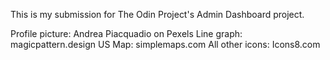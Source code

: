 This is my submission for The Odin Project's Admin Dashboard project. 

Profile picture: Andrea Piacquadio on Pexels
Line graph: magicpattern.design
US Map: simplemaps.com
All other icons: Icons8.com
